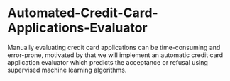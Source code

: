 # Automated-Credit-Card-Applications-Evaluator
Manually evaluating credit card applications can be time-consuming and error-prone, motivated by that we will implement an automatic credit card application evaluator which predicts the acceptance or refusal using supervised machine learning algorithms.
